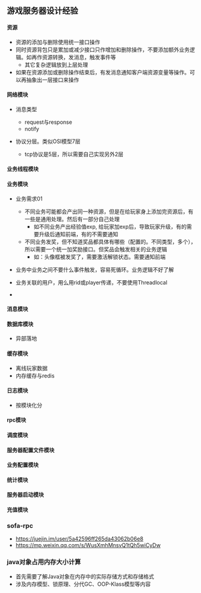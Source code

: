 ## 游戏服务器设计经验
#### 资源
 * 资源的添加与删除使用统一接口操作
 * 同时资源背包只是累加或减少接口只作增加和删除操作，不要添加额外业务逻辑。如再作资源转换，发消息，触发事件等
   + 其它复杂逻辑放到上层处理
 * 如果在资源添加或删除操作结束后，有发消息通知客户端资源变量等操作。可以再抽象出一层接口来操作
 
#### 网络模块
 * 消息类型
   + request与response
   + notify
   
 * 协议分层。类似OSI模型7层
   + tcp协议是5层，所以需要自己实现另外2层
 

#### 业务线程模块

#### 业务模块
 * 业务需求01
   + 不同业务可能都会产出同一种资源，但是在给玩家身上添加完资源后，有一些是通用处理。然后有一部分自己处理
      - 如不同业务产出经验值exp, 给玩家加exp后，导致玩家升级，有的需要升级后通知前端，有的不需要通知
   + 不同业务发奖，但不知道奖品都具体有哪些（配置的。不同类型，多个），所以需要一个统一加奖励接口。但奖品会触发相关的业务逻辑 
      - 如：头像框被发奖了，需要激活解锁状态。需要通知前端
      
 * 业务中业务之间不要什么事件触发，容易死循环。业务逻辑不好了解
 
 * 业务关联的用户，用么用rid或player传递，不要使用Threadlocal
 
 * 

#### 消息模块

#### 数据库模块
 * 异部落地

#### 缓存模块
 * 离线玩家数据
 * 内存缓存与redis

#### 日志模块
 * 按模块化分

#### rpc模块

#### 调度模块

#### 服务器配置文件模块

#### 业务配置模块

#### 统计模块

#### 服务器启动模块

#### 充值模块

 
### sofa-rpc
   + https://juejin.im/user/5a42596ff265da43062b06e8
   + https://mp.weixin.qq.com/s/WusXmhMnsvQ1tQh5wiCyDw
   
### java对象占用内存大小计算
 * 首先需要了解Java对象在内存中的实际存储方式和存储格式
 * 涉及内存模型、锁原理、分代GC、OOP-Klass模型等内容
 

   
 
 
